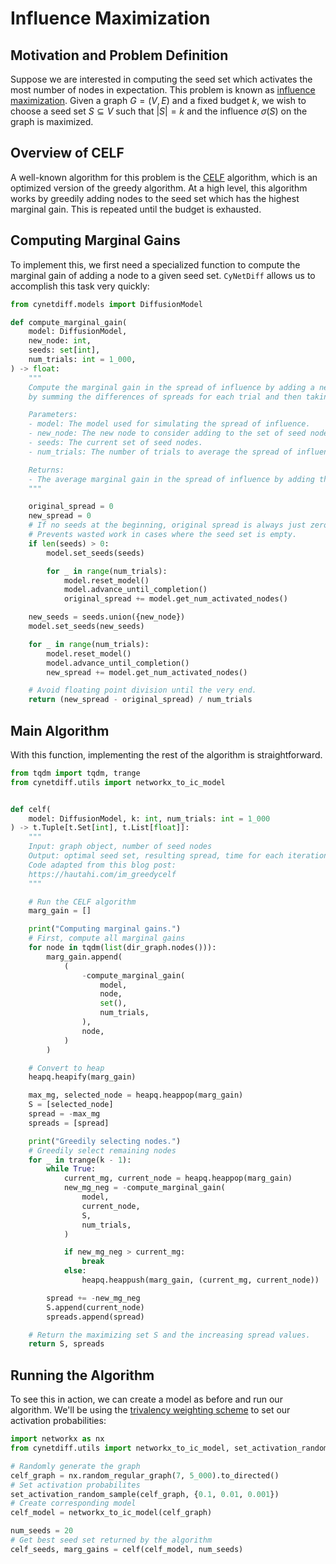 # Influence Maximization

## Motivation and Problem Definition

Suppose we are interested in computing the seed set which activates the most number of nodes in expectation.
This problem is known as [influence maximization](https://snap-stanford.github.io/cs224w-notes/network-methods/influence-maximization).
Given a graph $G = (V,E)$ and a fixed budget $k$, we wish to choose a seed set $S \subseteq V$ such that $|S| = k$ and the influence
$\sigma(S)$ on the graph is maximized.

## Overview of CELF

 A well-known algorithm for this problem is the [CELF](https://hautahi.com/im_greedycelf) algorithm, which is
an optimized version of the greedy algorithm. At a high level, this algorithm works by greedily adding nodes to
the seed set which has the highest marginal gain. This is repeated until the budget is exhausted.

## Computing Marginal Gains

To implement this, we first need a specialized function to compute the marginal gain of adding a node to a
given seed set. `CyNetDiff` allows us to accomplish this task very quickly:

```python
from cynetdiff.models import DiffusionModel

def compute_marginal_gain(
    model: DiffusionModel,
    new_node: int,
    seeds: set[int],
    num_trials: int = 1_000,
) -> float:
    """
    Compute the marginal gain in the spread of influence by adding a new node to the set of seed nodes,
    by summing the differences of spreads for each trial and then taking the average.

    Parameters:
    - model: The model used for simulating the spread of influence.
    - new_node: The new node to consider adding to the set of seed nodes.
    - seeds: The current set of seed nodes.
    - num_trials: The number of trials to average the spread of influence over.

    Returns:
    - The average marginal gain in the spread of influence by adding the new node.
    """

    original_spread = 0
    new_spread = 0
    # If no seeds at the beginning, original spread is always just zero.
    # Prevents wasted work in cases where the seed set is empty.
    if len(seeds) > 0:
        model.set_seeds(seeds)

        for _ in range(num_trials):
            model.reset_model()
            model.advance_until_completion()
            original_spread += model.get_num_activated_nodes()

    new_seeds = seeds.union({new_node})
    model.set_seeds(new_seeds)

    for _ in range(num_trials):
        model.reset_model()
        model.advance_until_completion()
        new_spread += model.get_num_activated_nodes()

    # Avoid floating point division until the very end.
    return (new_spread - original_spread) / num_trials
```

## Main Algorithm

With this function, implementing the rest of the algorithm is straightforward.

```python
from tqdm import tqdm, trange
from cynetdiff.utils import networkx_to_ic_model


def celf(
    model: DiffusionModel, k: int, num_trials: int = 1_000
) -> t.Tuple[t.Set[int], t.List[float]]:
    """
    Input: graph object, number of seed nodes
    Output: optimal seed set, resulting spread, time for each iteration
    Code adapted from this blog post:
    https://hautahi.com/im_greedycelf
    """

    # Run the CELF algorithm
    marg_gain = []

    print("Computing marginal gains.")
    # First, compute all marginal gains
    for node in tqdm(list(dir_graph.nodes())):
        marg_gain.append(
            (
                -compute_marginal_gain(
                    model,
                    node,
                    set(),
                    num_trials,
                ),
                node,
            )
        )

    # Convert to heap
    heapq.heapify(marg_gain)

    max_mg, selected_node = heapq.heappop(marg_gain)
    S = [selected_node]
    spread = -max_mg
    spreads = [spread]

    print("Greedily selecting nodes.")
    # Greedily select remaining nodes
    for _ in trange(k - 1):
        while True:
            current_mg, current_node = heapq.heappop(marg_gain)
            new_mg_neg = -compute_marginal_gain(
                model,
                current_node,
                S,
                num_trials,
            )

            if new_mg_neg > current_mg:
                break
            else:
                heapq.heappush(marg_gain, (current_mg, current_node))

        spread += -new_mg_neg
        S.append(current_node)
        spreads.append(spread)

    # Return the maximizing set S and the increasing spread values.
    return S, spreads
```

## Running the Algorithm
To see this in action, we can create a model as before and run our algorithm.
We'll be using the [trivalency weighting scheme](https://www.microsoft.com/en-us/research/wp-content/uploads/2016/02/msr-tr-2010-2_v2.pdf)
to set our activation probabilities:

```python
import networkx as nx
from cynetdiff.utils import networkx_to_ic_model, set_activation_random_sample

# Randomly generate the graph
celf_graph = nx.random_regular_graph(7, 5_000).to_directed()
# Set activation probabilites
set_activation_random_sample(celf_graph, {0.1, 0.01, 0.001})
# Create corresponding model
celf_model = networkx_to_ic_model(celf_graph)

num_seeds = 20
# Get best seed set returned by the algorithm
celf_seeds, marg_gains = celf(celf_model, num_seeds)
```

